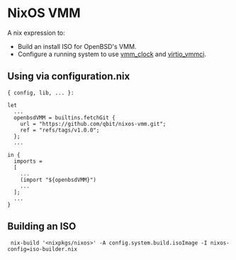 # NixOS VMM

A nix expression to:
  - Build an install ISO for OpenBSD's VMM.
  - Configure a running system to use [vmm_clock](https://github.com/voutilad/vmm_clock) and [virtio_vmmci](https://github.com/voutilad/virtio_vmmci).

## Using via configuration.nix

```
{ config, lib, ... }:

let
  ...
  openbsdVMM = builtins.fetchGit {
    url = "https://github.com/qbit/nixos-vmm.git";
    ref = "refs/tags/v1.0.0";
  };
  ...

in {
  imports =
  [
    ...
    (import "${openbsdVMM}")
    ...
  ];
  ...
}
```

## Building an ISO

```
 nix-build '<nixpkgs/nixos>' -A config.system.build.isoImage -I nixos-config=iso-builder.nix
```

